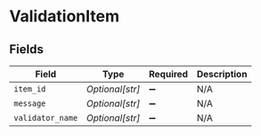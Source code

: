 # ValidationItem


## Fields

| Field              | Type               | Required           | Description        |
| ------------------ | ------------------ | ------------------ | ------------------ |
| `item_id`          | *Optional[str]*    | :heavy_minus_sign: | N/A                |
| `message`          | *Optional[str]*    | :heavy_minus_sign: | N/A                |
| `validator_name`   | *Optional[str]*    | :heavy_minus_sign: | N/A                |
